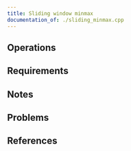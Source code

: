 ```yaml
---
title: Sliding window minmax
documentation_of: ./sliding_minmax.cpp
---
```


## Operations

## Requirements

## Notes

## Problems

## References
